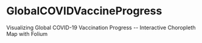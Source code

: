 # GlobalCOVIDVaccineProgress
Visualizing Global COVID-19 Vaccination Progress -- Interactive Choropleth Map with Folium
